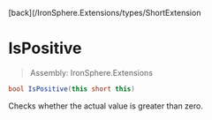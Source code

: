 ﻿

[back](/IronSphere.Extensions/types/ShortExtension

# IsPositive

> Assembly: IronSphere.Extensions

```csharp
bool IsPositive(this short this)
```

Checks whether the actual value is greater than zero.

 